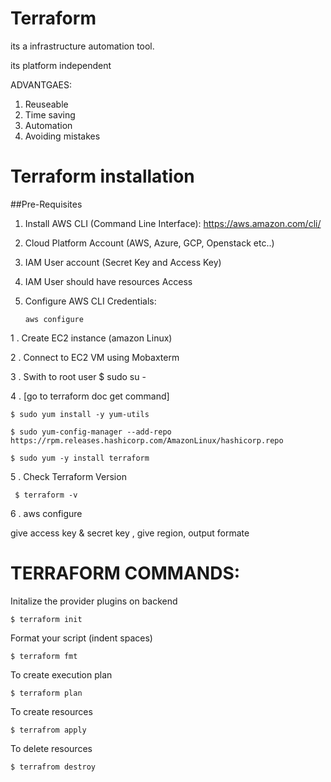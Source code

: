  # Terraform

 its a infrastructure automation tool.
 
 its platform independent


ADVANTGAES:
1. Reuseable 
2. Time saving
3. Automation
4. Avoiding mistakes


# Terraform installation 

##Pre-Requisites 
1) Install AWS CLI (Command Line Interface): https://aws.amazon.com/cli/
2) Cloud Platform Account (AWS, Azure, GCP, Openstack etc..)
3) IAM User account (Secret Key and Access Key)
4) IAM User should have resources Access
5) Configure AWS CLI Credentials:

       aws configure


1 . Create EC2 instance (amazon Linux)

2 . Connect to EC2 VM using Mobaxterm

3 . Swith to root user 
     $ sudo su -

4 . [go to terraform doc get command]
   
    $ sudo yum install -y yum-utils
   
    $ sudo yum-config-manager --add-repo https://rpm.releases.hashicorp.com/AmazonLinux/hashicorp.repo
   
    $ sudo yum -y install terraform

5 . Check Terraform Version
    
     $ terraform -v  
   
6 . aws configure
 
 give access key & secret key , give region, output formate    


# TERRAFORM COMMANDS:

  Initalize the provider plugins on backend
 
    $ terraform init	

 Format your script (indent spaces)
 
    $ terraform fmt 

 To create execution plan

    $ terraform plan	 

To create resources

    $ terrafrom apply 

To delete resources

    $ terrafrom destroy 
